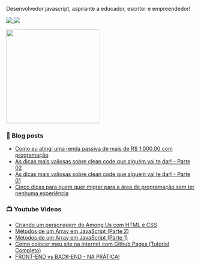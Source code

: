 <p>
  Desenvolvedor javascript, aspirante a educador, escritor e empreendedor! 
</p>

<p>
  <a href="mailto:gabrieltosta3@gmail.com" alt="gabrieltosta3@gmail.com" title="gabrieltosta3@gmail.com" target="_blank">
    <img src="https://img.shields.io/badge/-gabrieltosta3@gmail.com-FF0000?style=flat-square&labelColor=FF0000&logo=gmail&logoColor=white" />
  </a>

  <a href="https://www.linkedin.com/in/gtosta96/" alt="gtosta96" title="gtosta96" target="_blank">
    <img src="https://img.shields.io/badge/-gtosta96-0e76a8?style=flat-square&logo=Linkedin&logoColor=white" />
  </a>
  
  <div>
    <a href="https://heroway.com.br" alt="heroway.com.br" title="heroway.com.br" target="_blank">
      <img src="https://d33wubrfki0l68.cloudfront.net/28814445fc9b052c3199ec2d2bda1cda34776694/938f0/images/af2c8a69d48162f2bc6cc514534a646a.svg" min-width="250px" max-width="250px" width="250px" />
    </a>
  </div>
</p> 

### 📕 Blog posts
<!-- BLOG:START -->
- [Como eu atingi uma renda passiva de mais de R$ 1.000,00 com programação](https://gabrieltosta.com.br/posts/04-como-atingi-uma-renda-passiva-de-1000-reais-com-programacao)
- [As dicas mais valiosas sobre clean code que alguém vai te dar! - Parte 02](https://gabrieltosta.com.br/posts/03-as-dicas-mais-valiosas-sobre-clean-code-02)
- [As dicas mais valiosas sobre clean code que alguém vai te dar! - Parte 01](https://gabrieltosta.com.br/posts/02-as-dicas-mais-valiosas-sobre-clean-code-01)
- [Cinco dicas para quem quer migrar para a área de programação sem ter nenhuma experiência](https://gabrieltosta.com.br/posts/01-cinco-dicas-migrar-area-programacao)
<!-- BLOG:END -->

### 📺 Youtube Videos
<!-- YOUTUBE:START -->
- [Criando um personagem do Among Us com HTML e CSS](https://www.youtube.com/watch?v=YtMlEr7Phd0)
- [Métodos de um Array em JavaScript (Parte 2)](https://www.youtube.com/watch?v=EzD55bD2kLA)
- [Métodos de um Array em JavaScript (Parte 1)](https://www.youtube.com/watch?v=Pkgzv6Sl4ho)
- [Como colocar meu site na internet com Github Pages (Tutorial Completo)](https://www.youtube.com/watch?v=vwxSQ50D1YI)
- [FRONT-END vs BACK-END - NA PRÁTICA!](https://www.youtube.com/watch?v=nzSu53FGZEE)
<!-- YOUTUBE:END -->